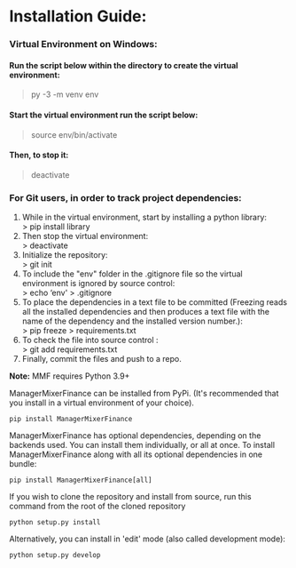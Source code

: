 # Installation Guide:

### Virtual Environment on Windows:

#### Run the script below within the directory to create the virtual environment:
> py -3 -m venv env

#### Start the virtual environment run the script below:
> source env/bin/activate
#### Then, to stop it:
> deactivate

### For Git users, in order to track project dependencies:
<ol>
<li>While in the virtual environment, start by installing a python library: </li>
> pip install library
<li>Then stop the virtual environment: </li>
> deactivate
<li>Initialize the repository: </li>
> git init
<li>To include the "env" folder in the .gitignore file so the virtual environment is ignored by source control: </li>
> echo ‘env' > .gitignore
<li>To place the dependencies in a text file to be committed (Freezing reads all the installed dependencies and then produces a text file with the name of the dependency and the installed version number.): </li>
> pip freeze > requirements.txt
<li>To check the file into source control : </li>
> git add requirements.txt
<li>Finally, commit the files and push to a repo. </li>
</ol>

**Note:** MMF requires Python 3.9+

ManagerMixerFinance can be installed from PyPi. (It's recommended that you install in a virtual environment of your choice).

    pip install ManagerMixerFinance

ManagerMixerFinance has optional dependencies, depending on the backends used. You can install them individually, or all at once. To install ManagerMixerFinance along with all its optional dependencies in one bundle:

    pip install ManagerMixerFinance[all]

If you wish to clone the repository and install from source, run this command from the root of the cloned repository

    python setup.py install

Alternatively, you can install in 'edit' mode (also called development mode):

    python setup.py develop
